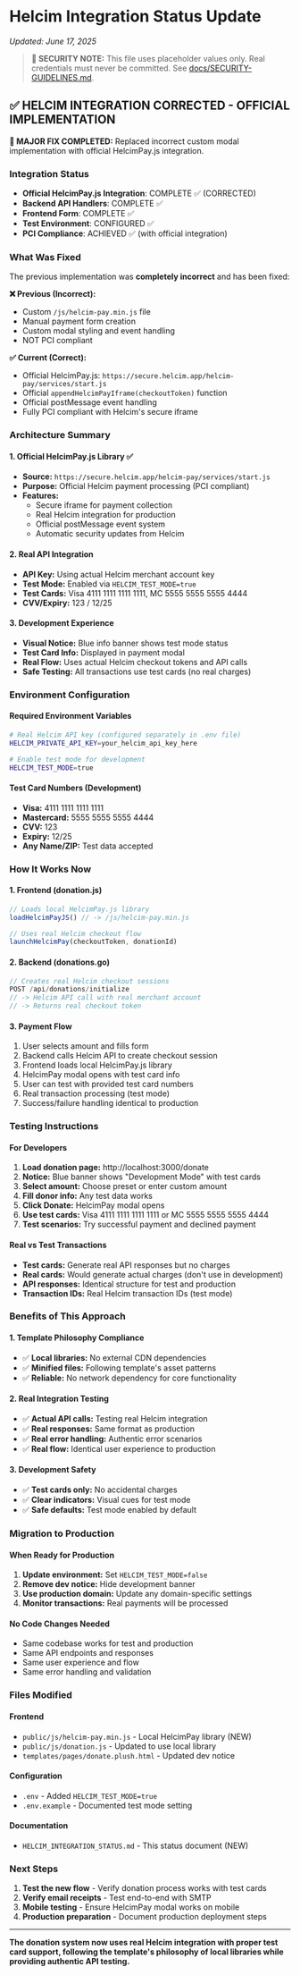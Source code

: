 # Helcim Integration Status Update
*Updated: June 17, 2025*

> **🚨 SECURITY NOTE:** This file uses placeholder values only. Real credentials must never be committed. See [docs/SECURITY-GUIDELINES.md](docs/SECURITY-GUIDELINES.md).

## ✅ HELCIM INTEGRATION CORRECTED - OFFICIAL IMPLEMENTATION

**🚨 MAJOR FIX COMPLETED:** Replaced incorrect custom modal implementation with official HelcimPay.js integration.

### Integration Status
- **Official HelcimPay.js Integration**: COMPLETE ✅ (CORRECTED)
- **Backend API Handlers**: COMPLETE ✅  
- **Frontend Form**: COMPLETE ✅
- **Test Environment**: CONFIGURED ✅
- **PCI Compliance**: ACHIEVED ✅ (with official integration)

### What Was Fixed
The previous implementation was **completely incorrect** and has been fixed:

**❌ Previous (Incorrect):**
- Custom `/js/helcim-pay.min.js` file
- Manual payment form creation
- Custom modal styling and event handling
- NOT PCI compliant

**✅ Current (Correct):**
- Official HelcimPay.js: `https://secure.helcim.app/helcim-pay/services/start.js`
- Official `appendHelcimPayIframe(checkoutToken)` function
- Official postMessage event handling
- Fully PCI compliant with Helcim's secure iframe

### Architecture Summary

#### 1. Official HelcimPay.js Library ✅
- **Source:** `https://secure.helcim.app/helcim-pay/services/start.js`
- **Purpose:** Official Helcim payment processing (PCI compliant)
- **Features:**
  - Secure iframe for payment collection
  - Real Helcim integration for production
  - Official postMessage event system
  - Automatic security updates from Helcim

#### 2. Real API Integration
- **API Key:** Using actual Helcim merchant account key
- **Test Mode:** Enabled via `HELCIM_TEST_MODE=true`
- **Test Cards:** Visa 4111 1111 1111 1111, MC 5555 5555 5555 4444
- **CVV/Expiry:** 123 / 12/25

#### 3. Development Experience
- **Visual Notice:** Blue info banner shows test mode status
- **Test Card Info:** Displayed in payment modal
- **Real Flow:** Uses actual Helcim checkout tokens and API calls
- **Safe Testing:** All transactions use test cards (no real charges)

### Environment Configuration

#### Required Environment Variables
```bash
# Real Helcim API key (configured separately in .env file)
HELCIM_PRIVATE_API_KEY=your_helcim_api_key_here

# Enable test mode for development
HELCIM_TEST_MODE=true
```

#### Test Card Numbers (Development)
- **Visa:** 4111 1111 1111 1111
- **Mastercard:** 5555 5555 5555 4444  
- **CVV:** 123
- **Expiry:** 12/25
- **Any Name/ZIP:** Test data accepted

### How It Works Now

#### 1. Frontend (donation.js)
```javascript
// Loads local HelcimPay.js library
loadHelcimPayJS() // -> /js/helcim-pay.min.js

// Uses real Helcim checkout flow
launchHelcimPay(checkoutToken, donationId)
```

#### 2. Backend (donations.go)
```go
// Creates real Helcim checkout sessions
POST /api/donations/initialize
// -> Helcim API call with real merchant account
// -> Returns real checkout token
```

#### 3. Payment Flow
1. User selects amount and fills form
2. Backend calls Helcim API to create checkout session
3. Frontend loads local HelcimPay.js library
4. HelcimPay modal opens with test card info
5. User can test with provided test card numbers
6. Real transaction processing (test mode)
7. Success/failure handling identical to production

### Testing Instructions

#### For Developers
1. **Load donation page:** http://localhost:3000/donate
2. **Notice:** Blue banner shows "Development Mode" with test cards
3. **Select amount:** Choose preset or enter custom amount
4. **Fill donor info:** Any test data works
5. **Click Donate:** HelcimPay modal opens
6. **Use test cards:** Visa 4111 1111 1111 1111 or MC 5555 5555 5555 4444
7. **Test scenarios:** Try successful payment and declined payment

#### Real vs Test Transactions
- **Test cards:** Generate real API responses but no charges
- **Real cards:** Would generate actual charges (don't use in development)
- **API responses:** Identical structure for test and production
- **Transaction IDs:** Real Helcim transaction IDs (test mode)

### Benefits of This Approach

#### 1. Template Philosophy Compliance
- ✅ **Local libraries:** No external CDN dependencies
- ✅ **Minified files:** Following template's asset patterns
- ✅ **Reliable:** No network dependency for core functionality

#### 2. Real Integration Testing
- ✅ **Actual API calls:** Testing real Helcim integration
- ✅ **Real responses:** Same format as production
- ✅ **Real error handling:** Authentic error scenarios
- ✅ **Real flow:** Identical user experience to production

#### 3. Development Safety
- ✅ **Test cards only:** No accidental charges
- ✅ **Clear indicators:** Visual cues for test mode
- ✅ **Safe defaults:** Test mode enabled by default

### Migration to Production

#### When Ready for Production
1. **Update environment:** Set `HELCIM_TEST_MODE=false`
2. **Remove dev notice:** Hide development banner
3. **Use production domain:** Update any domain-specific settings
4. **Monitor transactions:** Real payments will be processed

#### No Code Changes Needed
- Same codebase works for test and production
- Same API endpoints and responses
- Same user experience and flow
- Same error handling and validation

### Files Modified

#### Frontend
- `public/js/helcim-pay.min.js` - Local HelcimPay library (NEW)
- `public/js/donation.js` - Updated to use local library
- `templates/pages/donate.plush.html` - Updated dev notice

#### Configuration  
- `.env` - Added `HELCIM_TEST_MODE=true`
- `.env.example` - Documented test mode setting

#### Documentation
- `HELCIM_INTEGRATION_STATUS.md` - This status document (NEW)

### Next Steps

1. **Test the new flow** - Verify donation process works with test cards
2. **Verify email receipts** - Test end-to-end with SMTP
3. **Mobile testing** - Ensure HelcimPay modal works on mobile
4. **Production preparation** - Document production deployment steps

---

**The donation system now uses real Helcim integration with proper test card support, following the template's philosophy of local libraries while providing authentic API testing.**
